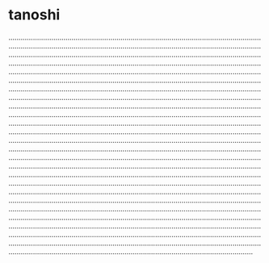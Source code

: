 # tanoshi
....................................................................................................................................................................................................................................................................................................................................................................................................................................................................................................................................................................................................................................................................................................................................................................................................................................................................................................................................................................................................................................................................................................................................................................................................................................................................................................................................................................................................................................................................................................................................................................................................................................................................................................................................................................................................................................................................................................................................................................................................................................................................................................................................................................................................................................................................................................................................................................................................................................................................................................................................................................................................................................................................................................................................................................................................................................................................................................................................................................................................................................................................................................................................................................................................................................................................................................................................................